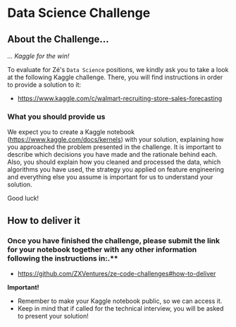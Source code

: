 # Data Science Challenge

## About the Challenge... 

*... Kaggle for the win!* 

To evaluate for Zé's `Data Science` positions, we kindly ask you to take a look at the following Kaggle challenge. There, you will find instructions in order to provide a solution to it: 

- https://www.kaggle.com/c/walmart-recruiting-store-sales-forecasting

### What you should provide us

We expect you to create a Kaggle notebook (https://www.kaggle.com/docs/kernels) with your solution, explaining how you approached the problem presented in the challenge. It is important to describe which decisions you have made and the rationale behind each. Also, you should explain how you cleaned and processed the data, which algorithms you have used, the strategy you applied on feature engineering and everything else you assume is important for us to understand your solution.

Good luck!

## How to deliver it

### Once you have finished the challenge, please submit the link for your notebook together with any other information following the instructions in:.**
  - https://github.com/ZXVentures/ze-code-challenges#how-to-deliver

**Important!**
  - Remember to make your Kaggle notebook public, so we can access it.
  - Keep in mind that if called for the technical interview, you will be asked to present your solution!